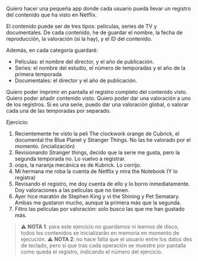 Quiero hacer una pequeña app donde cada usuario pueda llevar un registro del contenido que ha visto en Netflix.

El contenido puede ser de tres tipos: películas, series de TV y documentales. De cada contenido, he de guardar el nombre, la fecha de reproducción, la valoración (si la hay), y el ID del contenido.

Además, en cada categoría guardaré:
-	Películas: el nombre del director, y el año de publicación.
-	Series: el nombre del estudio, el número de temporadas y el año de la primera temporada
-	Documentales: el director y el año de publicación.

Quiero poder imprimir en pantalla el registro completo del contenido visto.
Quiero poder añadir contenido visto.
Quiero poder dar una valoración a uno de los registros.
Si es una serie, puedo dar una valoración global, o valorar cada una de las temporadas por separado.

Ejercicio:
1. Recientemente he visto la peli The clockwork orange de Cubrick, el documental the Blue Planet y Stranger Things. No las he valorado por el momento. (incialización)
2. Revisionando Stranger things, decido que la serie me gusta, pero la segunda temporada no. Lo vuelvo a registrar.
3. oops, la naranja mecánica es de Kubrick. Lo corrijo.
4. Mi hermana me roba la cuenta de Netflix y mira the Notebook (Y lo registra)
5. Revisando el registro, me doy cuenta de ello y lo borro inmediatamente. Doy valoraciones a las películas que no tienen.
6. Ayer hice maratón de Stephen King y vi the Shining y Pet Sematary. Ambas me gustaron mucho, aunque la primera más que la segunda.
7. Filtro las peliculas por valoración: solo busco las que me han gustado más.


 > :warning: **NOTA 1**: para este ejercicio no guardamos ni leemos de disco, todos los contenidos se inicializarán en memoria en momento de ejecución.
 > :warning: **NOTA 2**: no hace falta que el usuario entre los datos des de teclado, pero si que tras cada operación se muestre por pantalla como queda el registro, indicando el número del ejercicio. 
 

 
